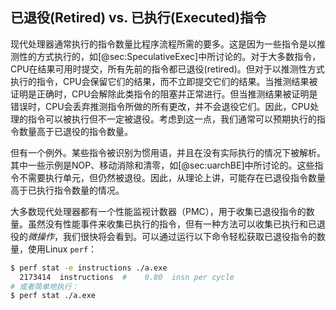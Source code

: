 ## 已退役(Retired) vs. 已执行(Executed)指令

现代处理器通常执行的指令数量比程序流程所需的要多。这是因为一些指令是以推测性的方式执行的，如[@sec:SpeculativeExec]中所讨论的。对于大多数指令，CPU在结果可用时提交，所有先前的指令都已退役(retired)。但对于以推测性方式执行的指令，CPU会保留它们的结果，而不立即提交它们的结果。当推测结果被证明是正确时，CPU会解除此类指令的阻塞并正常进行。但当推测结果被证明是错误时，CPU会丢弃推测指令所做的所有更改，并不会退役它们。因此，CPU处理的指令可以被执行但不一定被退役。考虑到这一点，我们通常可以预期执行的指令数量高于已退役的指令数量。

但有一个例外。某些指令被识别为惯用语，并且在没有实际执行的情况下被解析。其中一些示例是NOP、移动消除和清零，如[@sec:uarchBE]中所讨论的。这些指令不需要执行单元，但仍然被退役。因此，从理论上讲，可能存在已退役指令数量高于已执行指令数量的情况。

大多数现代处理器都有一个性能监视计数器（PMC），用于收集已退役指令的数量。虽然没有性能事件来收集已执行的指令，但有一种方法可以收集已执行和已退役的*微操作*，我们很快将会看到。可以通过运行以下命令轻松获取已退役指令的数量，使用Linux `perf`：

```bash
$ perf stat -e instructions ./a.exe
  2173414  instructions  #    0.80  insn per cycle 
# 或者简单地执行：
$ perf stat ./a.exe
```